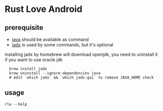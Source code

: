 # Rust Love Android

## prerequisite

- [java](https://www.oracle.com/java/technologies/downloads/) should be available as command
- [jadx](https://github.com/skylot/jadx/releases) is used by some commands, but it's optional

installing jadx by homebrew will download openjdk, you need to uninstall it if you want to use oracle jdk

```shell
  brew install jadx
  brew uninstall --ignore-dependencies java
  # edit `which jadx` && `which jadx-gui` to remove JAVA_HOME check
```

## usage

```
rla --help
```
